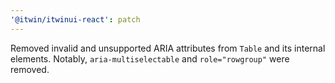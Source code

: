 ```yaml
---
'@itwin/itwinui-react': patch
---
```


Removed invalid and unsupported ARIA attributes from `Table` and its internal elements. Notably, `aria-multiselectable` and `role="rowgroup"` were removed.
